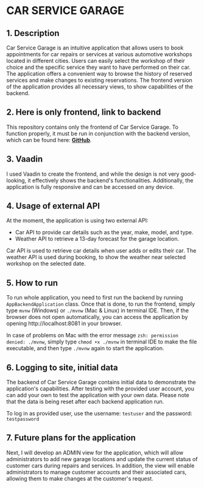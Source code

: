 # CAR SERVICE GARAGE

## 1. Description

Car Service Garage is an intuitive application that allows users to book appointments for car repairs or services at various automotive workshops located in different cities. Users can easily select the workshop of their choice and the specific service they want to have performed on their car. The application offers a convenient way to browse the history of reserved services and make changes to existing reservations. The frontend version of the application provides all necessary views, to show capabilities of the backend.

## 2. Here is only frontend, link to backend

This repository contains only the frontend of Car Service Garage. To function properly, it must be run in conjunction with the backend version, which can be found here: [**GitHub**](https://github.com/viepovsky/Car-Service-Garage-Backend).

## 3. Vaadin

I used Vaadin to create the frontend, and while the design is not very good-looking, it effectively shows the backend's functionalities. Additionally, the application is fully responsive and can be accessed on any device.

## 4. Usage of external API

At the moment, the application is using two external API: 

- Car API to provide car details such as the year, make, model, and type.
- Weather API to retrieve a 13-day forecast for the garage location.

Car API is used to retrieve car details when user adds or edits their car. The weather API is used during booking, to show the weather near selected workshop on the selected date. 

## 5. How to run

To run whole application, you need to first run the backend by running `AppBackendApplication` class. Once that is done, to run the frontend, simply type `mvnw` (Windows) or `./mvnw` (Mac & Linux) in terminal IDE. Then, if the browser does not open automatically, you can access the application by opening http://localhost:8081 in your browser.

In case of problems on Mac with the error message `zsh: permission denied: ./mvnw`, simply type `chmod +x ./mvnw` in terminal IDE to make the file executable, and then type `./mvnw` again to start the application.

## 6. Logging to site, initial data

The backend of Car Service Garage contains initial data to demonstrate the application's capabilities. After testing with the provided user account, you can add your own to test the application with your own data. Please note that the data is being reset after each backend application run.

To log in as provided user, use the username: `testuser` and the password: `testpassword`

## 7. Future plans for the application

Next, I will develop an ADMIN view for the application, which will allow administrators to add new garage locations and update the current status of customer cars during repairs and services.
In addition, the view will enable administrators to manage customer accounts and their associated cars, allowing them to make changes at the customer's request.

